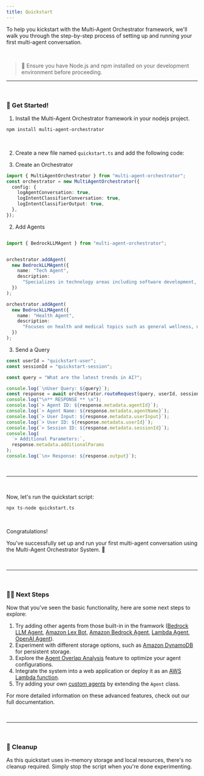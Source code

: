 ```yaml
---
title: Quickstart
---
```


To help you kickstart  with the Multi-Agent Orchestrator framework, we'll walk you through the step-by-step process of setting up and running your first multi-agent conversation.

</br>

> 💁 Ensure you have Node.js and npm installed on your development environment before proceeding.

---


<br>

### 🚀 Get Started!

1. Install the Multi-Agent Orchestrator framework in your nodejs project.

```bash
npm install multi-agent-orchestrator
```


<br>

2. Create a new file named `quickstart.ts` and add the following code:


3. Create an Orchestrator

```typescript
import { MultiAgentOrchestrator } from "multi-agent-orchestrator";
const orchestrator = new MultiAgentOrchestrator({
  config: {
    logAgentConversation: true,
    logIntentClassifierConversation: true,
    logIntentClassifierOutput: true,
  },
});
```

2. Add Agents

```typescript

import { BedrockLLMAgent } from "multi-agent-orchestrator";


orchestrator.addAgent(
  new BedrockLLMAgent({
    name: "Tech Agent",
    description:
      "Specializes in technology areas including software development, hardware, AI, cybersecurity, blockchain, cloud computing, emerging tech innovations, and pricing/costs related to technology products and services.",
  })
);

orchestrator.addAgent(
  new BedrockLLMAgent({
    name: "Health Agent",
    description:
      "Focuses on health and medical topics such as general wellness, nutrition, diseases, treatments, mental health, fitness, healthcare systems, and medical terminology or concepts.",
  })
);
```

3. Send a Query

```typescript
const userId = "quickstart-user";
const sessionId = "quickstart-session";

const query = "What are the latest trends in AI?";

console.log(`\nUser Query: ${query}`);
const response = await orchestrator.routeRequest(query, userId, sessionId);
console.log("\n** RESPONSE ** \n");
console.log(`> Agent ID: ${response.metadata.agentId}`);
console.log(`> Agent Name: ${response.metadata.agentName}`);
console.log(`> User Input: ${response.metadata.userInput}`);
console.log(`> User ID: ${response.metadata.userId}`);
console.log(`> Session ID: ${response.metadata.sessionId}`);
console.log(
  `> Additional Parameters:`,
  response.metadata.additionalParams
);
console.log(`\n> Response: ${response.output}`);


```

<br>

---

<br>

Now, let's run the quickstart script:

```bash
npx ts-node quickstart.ts
```

<br>

Congratulations! 

You've successfully set up and run your first multi-agent conversation using the Multi-Agent Orchestrator System. 🎉

<br>

---

<br>

### 👨‍💻 Next Steps

Now that you've seen the basic functionality, here are some next steps to explore:

1. Try adding other agents from those built-in in the framwork ([Bedrock LLM Agent](/multi-agent-orchestrator/agents/built-in/bedrock-llm-agent), [Amazon Lex Bot](/multi-agent-orchestrator/agents/built-in/lex-bot-agent), [Amazon Bedrock Agent](/multi-agent-orchestrator/agents/built-in/amazon-bedrock-agent), [Lambda Agent](/multi-agent-orchestrator/agents/built-in/lambda-agent), [OpenAI Agent](/multi-agent-orchestrator/agents/built-in/openai-agent)).
2. Experiment with different storage options, such as [Amazon DynamoDB](/multi-agent-orchestrator/storage/dynamodb) for persistent storage.
3. Explore the [Agent Overlap Analysis](/multi-agent-orchestrator/advanced-features/agent-overlap) feature to optimize your agent configurations.
4. Integrate the system into a web application or deploy it as an [AWS Lambda function](/multi-agent-orchestrator/deployment/aws-lambda).
5. Try adding your own [custom agents](/multi-agent-orchestrator/agents/custom-agents) by extending the `Agent` class.


For more detailed information on these advanced features, check out our full documentation.

<br>

---

<br>

### 🧹 Cleanup

As this quickstart uses in-memory storage and local resources, there's no cleanup required. Simply stop the script when you're done experimenting.